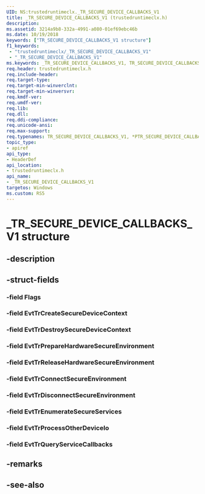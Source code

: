 ```yaml
---
UID: NS:trustedruntimeclx._TR_SECURE_DEVICE_CALLBACKS_V1
title: _TR_SECURE_DEVICE_CALLBACKS_V1 (trustedruntimeclx.h)
description: 
ms.assetid: 3214a9b8-332a-4991-a080-01ef69ebc46b
ms.date: 10/19/2018
keywords: ["TR_SECURE_DEVICE_CALLBACKS_V1 structure"]
f1_keywords:
 - "trustedruntimeclx/_TR_SECURE_DEVICE_CALLBACKS_V1"
 - "_TR_SECURE_DEVICE_CALLBACKS_V1"
ms.keywords: _TR_SECURE_DEVICE_CALLBACKS_V1, TR_SECURE_DEVICE_CALLBACKS_V1, *PTR_SECURE_DEVICE_CALLBACKS_V1, TR_SECURE_DEVICE_CALLBACKS, *PTR_SECURE_DEVICE_CALLBACKS
req.header: trustedruntimeclx.h
req.include-header:
req.target-type:
req.target-min-winverclnt:
req.target-min-winversvr:
req.kmdf-ver:
req.umdf-ver:
req.lib:
req.dll:
req.ddi-compliance:
req.unicode-ansi:
req.max-support:
req.typenames: TR_SECURE_DEVICE_CALLBACKS_V1, *PTR_SECURE_DEVICE_CALLBACKS_V1
topic_type: 
- apiref
api_type: 
- HeaderDef
api_location: 
- trustedruntimeclx.h
api_name: 
- _TR_SECURE_DEVICE_CALLBACKS_V1
targetos: Windows
ms.custom: RS5
---
```


# _TR_SECURE_DEVICE_CALLBACKS_V1 structure

## -description


## -struct-fields

### -field Flags
 
### -field EvtTrCreateSecureDeviceContext
 
### -field EvtTrDestroySecureDeviceContext
 
### -field EvtTrPrepareHardwareSecureEnvironment
 
### -field EvtTrReleaseHardwareSecureEnvironment
 
### -field EvtTrConnectSecureEnvironment
 
### -field EvtTrDisconnectSecureEnvironment
 
### -field EvtTrEnumerateSecureServices
 
### -field EvtTrProcessOtherDeviceIo
 
### -field EvtTrQueryServiceCallbacks
 

## -remarks

## -see-also
